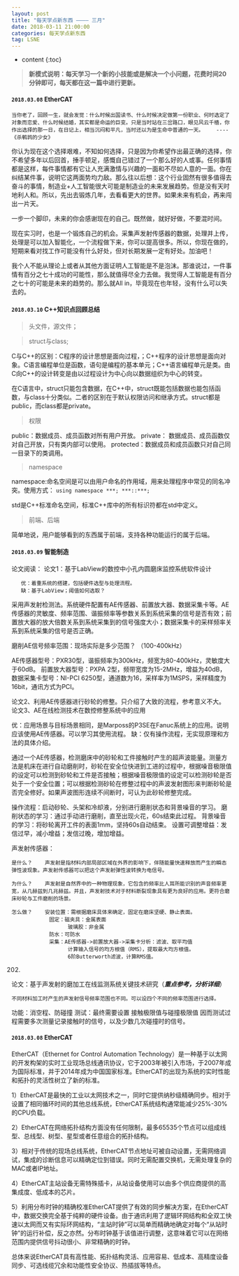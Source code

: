```yaml
---
layout: post
title: "每天学点新东西 ———— 三月"
date: 2018-03-11 21:00:00   
categories: 每天学点新东西
tag: LSNE
---
```

* content
{:toc}

>**新模式说明：每天学习一个新的小技能或是解决一个小问题，花费时间20分钟即可，每天都在这一篇中进行更新。**

<!-- more -->

#### `2018.03.08` EtherCAT

```
当你老了，回顾一生，就会发觉：什么时候出国读书、什么时候决定做第一份职业、何时选定了对象而恋爱、什么时候结婚，其实都是命运的巨变。只是当时站在三岔路口，眼见风云千樯，你作出选择的那一日，在日记上，相当沉闷和平凡，当时还以为是生命中普通的一天。    ----《杀鹌鹑的少女》
```

你认为现在这个选择艰难，不知如何选择，只是因为你希望作出最正确的选择，你不希望多年以后回首，捶手顿足，感慨自己错过了一个那么好的人或事。任何事情都是这样，每件事情都有它让人充满激情与兴趣的一面和不尽如人意的一面。你在纠结某件事，说明它这两面势均力敌。那么往以后想：这个行业固然有很多值得去奋斗的事情，制造业+人工智能很大可能是制造业的未来发展趋势。但是没有天时地利人和。所以，先出去锻炼几年，去看看更大的世界。如果未来有机会，再来闯出一片天。

一步一个脚印，未来的你会感谢现在的自己。既然做，就好好做，不要混时间。

现在实习时，也是一个锻炼自己的机会。采集声发射传感器的数据，处理并上传，处理是可以加入智能化，一个流程做下来，你可以提高很多。所以，你现在做的，短期来看对找工作可能没有什么好处，但对长期发展一定有好处。加油吧！

我个人不能从理论上或者从其他方面证明人工智能是不是泡沫。那谁说过，一件事情有百分之七十成功的可能性，那么就值得尽全力去做。我觉得人工智能是有百分之七十的可能是未来的趋势的。那么就All in，毕竟现在也年轻，没有什么可以失去的。

#### `2018.03.10` C++知识点回顾总结

>头文件，源文件；

>struct与class;

C与C++的区别：C程序的设计思想是面向过程，；C++程序的设计思想是面向对象。C语言编程单位是函数，语句是编程的基本单元；C++语言编程单元是类。由C向C++的设计转变是由以过程设计为中心向以数据组织为中心的转变。

在C语言中，struct只能包含数据，在C++中，struct既能包括数据也能包括函数，与class十分类似。二者的区别在于默认权限访问和继承方式。struct都是public，而class都是private。

>权限

public：数据成员、成员函数对所有用户开放。
private： 数据成员、成员函数仅对自己开放，只有类内部可以使用。
protected：数据成员和成员函数只对自己同一目录下的类调用。

>namespace

namespace:命名空间是可以由用户命名的作用域，用来处理程序中常见的同名冲突。使用方式： `using namespace ***; ***::***;`

std是C++标准命名空间，标准C++库中的所有标识符都在std中定义。

>前端、后端

简单地说，用户能够看到的东西属于前端，支持各种功能运行的属于后端。

#### `2018.03.09` 智能制造

论文阅读：
论文1：基于LabView的数控中小孔内圆磨床监控系统软件设计

       优：着重系统的搭建，包括硬件选型与处理流程。
	   缺：基于LabView；阈值如何选取？
采用声发射检测法。系统硬件配置有AE传感器、前置放大器、数据采集卡等。AE传感器的灵敏度、频率范围、谐振频率等参数关系到系统采集的信号是否有效；前置放大器的放大倍数关系到系统采集到的信号强度大小；数据采集卡的采样频率关系到系统采集的信号是否正确。


磨削AE信号频率范围：现场实际是多少范围？ （100-400kHz）

AE传感器型号：PXR30型，谐振频率为300kHz，频宽为80-400kHz，灵敏度大于60dB。
前置放大器型号：PXPA 2型，频带宽度为15-2MHz，增益为40dB，
数据采集卡型号：NI-PCI 6250型，通道数为16，采样率为1MSPS，采样精度为16bit，通讯方式为PCI。

论文2、利用AE传感器进行砂轮的修整。只介绍了大致的流程，参考意义不大。
论文3、AE在线检测技术在数控修整系统中的应用

优：应用场景与目标场景相同，是Marposs的P3SE在Fanuc系统上的应用。说明应该使用AE传感器。可以学习其使用流程。
       缺：仅有操作流程，无实现原理和方法的具体介绍。

通过一个AE传感器，检测磨床中的砂轮和工件接触时产生的超声波能量。测量方法是机床在进行自动磨削时，砂轮在安全位快进到工进的过程中，根据噪音极限值的设定可以检测到砂轮和工件是否接触；根据噪音极限值的设定可以检测砂轮是否处于一个安全位置；可以根据检测砂轮在修整过程中的声波发射图形来判断砂轮是否完全修好。如果声波图形连续不间断时，可认为此砂轮修整完成。

操作流程：启动砂轮、头架和冷却液，分别进行磨削状态和背景噪音的学习。
         磨削状态的学习：通过手动进行磨削，直至出现火花，60s结束此过程。
         背景噪音的学习：将砂轮离开工件的表面1mm，坚持60s自动结束。
     设置可调整增益：发信过早，减小增益；发信过晚，增加增益。



声发射传感器：

	是什么？	声发射是指材料内部局部区域在外界的影响下，伴随能量快速释放而产生的瞬态弹性波现象。声发射传感器可以把这个声发射弹性波转换为电信号。

	为什么？    声发射是自然界中的一种物理现象，它包含的频率比人耳所能识别的声音频率更宽，从几赫兹到几兆赫兹。并且，声发射技术对于材料断裂现象具有更为良好的应用。更符合磨床砂轮与工件磨削的场景。

	怎么做？    安装位置：需根据磨床具体来确定，固定在磨床坚硬、静止表面。
	            固定：磁夹具：金属表面
					  玻璃胶：非金属
			    防水：可防水
			    采集：AE传感器->前置放大器->采集卡分析：滤波、取平均值
			    	  计算输入信号的均方根值（RMS），提取最大均方根值。
			    	  6阶Butterworth滤波，计算RMS值。  
			    	            

0202.
论文：基于声发射的磨加工在线监测系统关键技术研究（***重点参考，分析详细***）
	
	不同材料加工时产生的声发射信号频率范围也不同。可以设四个不同的频率范围进行选择。


功能：消空程、防碰撞
测试：最终需要设置 接触极限值与碰撞极限值
      因而测试过程需要多次测量记录接触时的信号，以及少数几次碰撞时的信号。

#### `2018.03.08` EtherCAT

EtherCAT（Ethernet for Control Automation Technology）是一种基于以太网的开发构架的实时工业现场总线通讯协议，它于2003年被引入市场，于2007年成为国际标准，并于2014年成为中国国家标准。EtherCAT的出现为系统的实时性能和拓扑的灵活性树立了新的标准。

1）EtherCAT是最快的工业以太网技术之一，同时它提供纳秒级精确同步。相对于设置了相同循环时间的其他总线系统，EtherCAT系统结构通常能减少25%-30%的CPU负载。

2）EtherCAT在网络拓扑结构方面没有任何限制，最多65535个节点可以组成线型、总线型、树型、星型或者任意组合的拓扑结构。

3）相对于传统的现场总线系统，EtherCAT节点地址可被自动设置，无需网络调试，集成的诊断信息可以精确定位到错误。同时无需配置交换机，无需处理复杂的MAC或者IP地址。

4）EtherCAT主站设备无需特殊插卡，从站设备使用可以由多个供应商提供的高集成度、低成本的芯片。

5）利用分布时钟的精确校准EtherCAT提供了有效的同步解决方案，在EtherCAT中，数据交换完全基于纯粹的硬件设备。由于通讯利用了逻辑环网结构和全双工快速以太网而又有实际环网结构，“主站时钟”可以简单而精确地确定对每个“从站时钟”的运行补偿，反之亦然。分布时钟基于该值进行调整，这意味着它可以在网络范围内提供信号抖动很小、非常精确的时钟。

总体来说EtherCAT具有高性能、拓扑结构灵活、应用容易、低成本、高精度设备同步、可选线缆冗余和功能性安全协议、热插拔等特点。